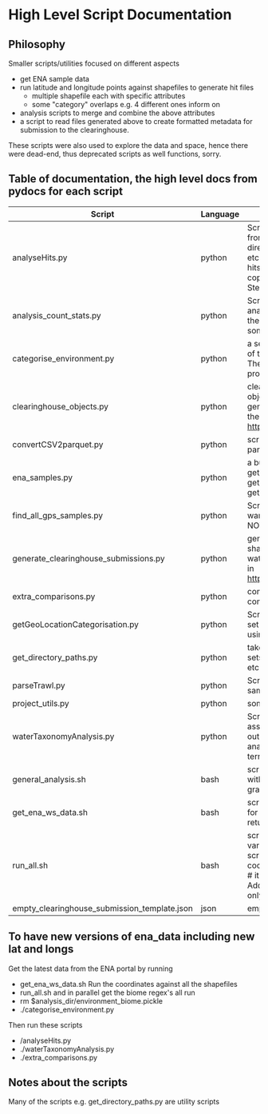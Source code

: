 
# High Level Script Documentation

## Philosophy
Smaller scripts/utilities focused on different aspects 
* get ENA sample data
* run latitude and longitude points against shapefiles to generate hit files
  * multiple shapefile each with specific attributes
  * some "category" overlaps e.g. 4 different ones inform on 
* analysis scripts to merge and combine the above attributes
*  a script to read files generated above to create formatted metadata for submission to the clearinghouse.

These scripts were also used to explore the data and space, hence there were dead-end, thus deprecated scripts as well functions, sorry.

## Table of documentation, the high level docs from pydocs for each script 
| Script                                       | Language | Description                                                                                                                                                                                                                                                                                                      |
|----------------------------------------------|----------|------------------------------------------------------------------------------------------------------------------------------------------------------------------------------------------------------------------------------------------------------------------------------------------------------------------|
| analyseHits.py                               | python   | Script to merge, analyse and plot the hits from getGeoLocationCategorisation.py directories for the hits, samples, analysis, plot etc. are set in "def get_directory_paths" The hits and plot files are additionally manually copied to a google drive shared with Stephane and Josie.                           |
| analysis_count_stats.py                      | python   | Script of analysis_count_stats.py is to analysis the combined output count file from the waterTaxonomyAnalysis.py It is doing some basic stats and comparisons.                                                                                                                                                  |
| categorise_environment.py                    | python   | a set of functions to do high level mappings of the rather variable environment_biome.         The main one to use is:     - process_environment_biome(df)                                                                                                                                                       |
| clearinghouse_objects.py                     | python   | clearinghouse_objects.py  are curation objects used by generate_clearinghouse_submissions.py see the PDF details in https://www.ebi.ac.uk/ena/clearinghouse/api/                                                                                                                                                 |
| convertCSV2parquet.py                        | python   | script to convert tab separated files to parquet format                                                                                                                                                                                                                                                          |
| ena_samples.py                               | python   | a bunch of ena_sample related methods  - get_all_ena_detailed_sample_info  - get_ena_species_count  - get_ena_species_info                                                                                                                                                                                       |
| find_all_gps_samples.py                      | python   | Script to do quick search of ena data warehouse for all samples with GEO locations NOT USED                                                                                                                                                                                                                      |
| generate_clearinghouse_submissions.py        | python   | generating submission JSON from merge of shape hit files and also from waterTaxonomyAnalysis.p       see the PDF details in https://www.ebi.ac.uk/ena/clearinghouse/api/                                                                                                                                         |
| extra_comparisons.py                         | python   | comparisons(venn) and other plots of the combined_designation                                                                                                                                                                                                                                                    |
| getGeoLocationCategorisation.py              | python   | Script to get the e.g. EEZ classification for a set of longitude and latitude coordinates  is using GDAL via geopandas                                                                                                                                                                                           |
| get_directory_paths.py                       | python   | takes a base directory, checks this exists              also sets the directory paths for analysis and plots etc. and checks that these all exist                                                                                                                                                                |
| parseTrawl.py                                | python   | Script to extra long and lat coordinates from sample xml     this has start and end coords                                                                                                                                                                                                                       |
| project_utils.py                             | python   | some utilities needed in several projects                                                                                                                                                                                                                                                                        |
| waterTaxonomyAnalysis.py                     | python   | Script to take the taxonomy environment assignments    and combine them with the output from analyseHits.py    to allow one to get analysis of what is marine or terrestrial/freshwater from different methods                                                                                                   |
| general_analysis.sh                          | bash     | script to get answers to questions best done with bash e.g. latitude and longitude granularity, as panda converts numbers                                                                                                                                                                                        |
| get_ena_ws_data.sh                           | bash     | script to run ENA web services to get the data for much of the analysis #The data is returned as TSV files in the "sample_dir"                                                                                                                                                                                   |
| run_all.sh                                   | bash     | script to run the lat lon coordinates against various shapefiles, using geopandas - the script automatically re-projects if different coordinate reference systems(CRS) are used. # it returns a file one row per coordinate. Additionally annotation from the shapefile is only added if a hit else nowt (NaN). |
| empty_clearinghouse_submission_template.json | json     | empty_clearinghouse_submission_template                                                                                                                                                                                                                                                                          |


## To have new versions of ena_data including new lat and longs
Get the latest data from the ENA portal by running  
* get_ena_ws_data.sh 
Run the coordinates against all the shapefiles
* run_all.sh 
and in parallel get the biome regex's all run
* rm $analysis_dir/environment_biome.pickle
* ./categorise_environment.py  

Then run these scripts
* /analyseHits.py
* ./waterTaxonomyAnalysis.py
* ./extra_comparisons.py 

## Notes about the scripts
Many of the scripts e.g. get_directory_paths.py are utility scripts